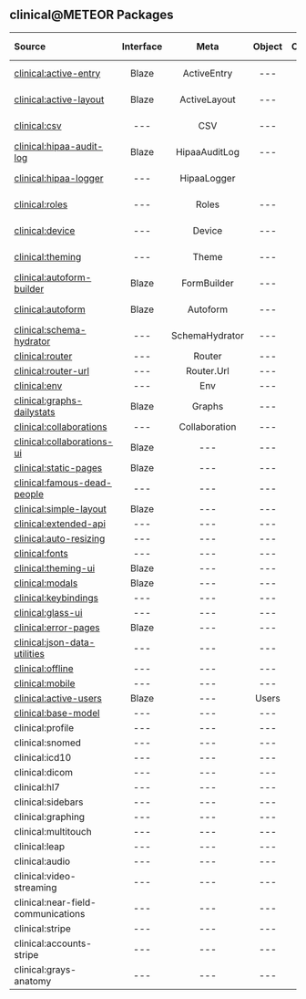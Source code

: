 ## clinical@METEOR Packages


| Source   | Interface | Meta | Object | Component | QA Status  |
|:------------ | :-----------: |  :-------: | :--------: | :--------: | ------------- |
[clinical:active-entry](https://github.com/clinical-meteor/active-entry)| Blaze | ActiveEntry | --- | --- | [![Circle CI](https://circleci.com/gh/clinical-meteor/active-entry/tree/master.svg?style=svg)](https://circleci.com/gh/clinical-meteor/active-entry/tree/master)  |
[clinical:active-layout](https://github.com/clinical-meteor/active-layout)| Blaze | ActiveLayout | --- | --- | [![Circle CI](https://circleci.com/gh/clinical-meteor/active-layout/tree/master.svg?style=svg)](https://circleci.com/gh/clinical-meteor/active-layout/tree/master)  |
[clinical:csv](https://github.com/clinical-meteor/csv)| --- | CSV | --- | --- |[![Circle CI](https://circleci.com/gh/clinical-meteor/csv/tree/master.svg?style=svg)](https://circleci.com/gh/clinical-meteor/csv/tree/master) |
[clinical:hipaa-audit-log](https://github.com/clinical-meteor/hipaa-audit-log) |  Blaze | HipaaAuditLog | --- | --- |  [![Circle CI](https://circleci.com/gh/clinical-meteor/hipaa-audit-log/tree/master.svg?style=svg)](https://circleci.com/gh/clinical-meteor/hipaa-audit-log/tree/master) |
[clinical:hipaa-logger](https://github.com/clinical-meteor/hipaa-logger) |  --- | HipaaLogger |  | --- |  [![Circle CI](https://circleci.com/gh/clinical-meteor/hipaa-logger/tree/master.svg?style=svg)](https://circleci.com/gh/clinical-meteor/hipaa-logger/tree/master) |
[clinical:roles](https://github.com/clinical-meteor/roles)| --- | Roles | --- | --- | [![Circle CI](https://circleci.com/gh/clinical-meteor/roles/tree/master.svg?style=svg)](https://circleci.com/gh/clinical-meteor/roles/tree/master)  |
[clinical:device](https://github.com/clinical-meteor/device)| --- | Device | --- | --- | [![Circle CI](https://circleci.com/gh/clinical-meteor/device/tree/master.svg?style=svg)](https://circleci.com/gh/clinical-meteor/device/tree/master)  |
[clinical:theming](https://github.com/clinical-meteor/theming)| --- | Theme | --- | --- | [![Circle CI](https://circleci.com/gh/clinical-meteor/theming/tree/master.svg?style=svg)](https://circleci.com/gh/clinical-meteor/theming/tree/master)  |
[clinical:autoform-builder](https://github.com/clinical-meteor/autoform-builder)| Blaze | FormBuilder | --- | --- | [![Circle CI](https://circleci.com/gh/clinical-meteor/autoform-builder/tree/master.svg?style=svg)](https://circleci.com/gh/clinical-meteor/autoform-builder/tree/master)  |
[clinical:autoform](https://github.com/clinical-meteor/autoform)| Blaze | Autoform | --- | --- | [![Circle CI](https://circleci.com/gh/clinical-meteor/autoform/tree/develop.svg?style=svg)](https://circleci.com/gh/clinical-meteor/autoform/tree/develop)  |
[clinical:schema-hydrator](https://github.com/clinical-meteor/schema-hydrator)| --- | SchemaHydrator | --- | --- | [![Circle CI](https://circleci.com/gh/clinical-meteor/schema-hydrator/tree/master.svg?style=svg)](https://circleci.com/gh/clinical-meteor/schema-hydrator/tree/master)  |
[clinical:router](https://github.com/clinical-meteor/router)| --- | Router | --- | --- | ---  |
[clinical:router-url](https://github.com/clinical-meteor/router-url)| --- | Router.Url | --- | --- | ---  |
[clinical:env](https://github.com/clinical-meteor/env)| --- | Env | --- | --- | ---  |
[clinical:graphs-dailystats](https://github.com/clinical-meteor/graphs-dailystats)| Blaze | Graphs | --- | --- | ---  |
[clinical:collaborations](https://github.com/clinical-meteor/collaborations)| --- | Collaboration | --- | --- | ---  |
[clinical:collaborations-ui](https://github.com/clinical-meteor/collaborations-ui)| Blaze | --- | --- | --- | ---  |
[clinical:static-pages](https://github.com/clinical-meteor/clinical-static-pages)  | Blaze | --- | --- | --- |  ---
[clinical:famous-dead-people](https://github.com/awatson1978/accounts-famous-dead-people)    | --- | --- | --- | --- |  ---  |
[clinical:simple-layout](https://github.com/clinical-meteor/simple-layout)| Blaze | --- | --- | --- | ---  |
[clinical:extended-api](https://github.com/clinical-meteor/extended-api)| --- | --- | --- | --- | ---  |
[clinical:auto-resizing](https://github.com/clinical-meteor/clinical-auto-resizing)  | --- | --- | --- | --- |  ---  |
[clinical:fonts](https://github.com/clinical-meteor/fonts)  | --- | --- | --- | --- |  ---  |
[clinical:theming-ui](https://github.com/clinical-meteor/theming-ui)| Blaze | --- | --- | --- | ---  |
[clinical:modals](https://github.com/clinical-meteor/modals)| Blaze | --- | --- | --- | ---  |
[clinical:keybindings](https://github.com/clinical-meteor/keybindings)| --- | --- | --- | --- | ---  |
[clinical:glass-ui](https://github.com/clinical-meteor/glass-ui)| --- | --- | --- | --- | ---  |
[clinical:error-pages](https://github.com/clinical-meteor/error-pages)| Blaze | --- | --- | --- | ---  |
[clinical:json-data-utilities](https://github.com/clinical-meteor/json-data-utilities)| --- | --- | --- | --- | ---  |
[clinical:offline](https://github.com/clinical-meteor/offline)| --- | --- | --- | --- | ---  |
[clinical:mobile](https://github.com/clinical-meteor/mobile)| --- | --- | --- | --- | ---  |
[clinical:active-users](https://github.com/clinical-meteor/active-users)| Blaze | --- | Users | --- | ---  |
[clinical:base-model](https://github.com/clinical-meteor/base-model)| --- | --- | --- | --- | ---  |
| clinical:profile  | --- | --- | --- | --- | ---  |
| clinical:snomed    | --- | --- | --- | --- | ---  |
| clinical:icd10 | --- | --- | --- | --- | ---  |
| clinical:dicom  | --- | --- | --- | --- | ---  |
| clinical:hl7 | --- | --- | --- | --- | ---  |
| clinical:sidebars   | --- | --- | --- | --- | ---  |
| clinical:graphing   | --- | --- | --- | --- | ---  |
| clinical:multitouch   | --- | --- | --- | --- | ---  |
| clinical:leap | --- | --- | --- | --- | ---  |
| clinical:audio  | --- | --- | --- | --- | ---  |
| clinical:video-streaming  | --- | --- | --- | --- | ---  |
| clinical:near-field-communications | --- | --- | --- | --- | ---  |
| clinical:stripe  | --- | --- | --- | --- | ---  |
| clinical:accounts-stripe  | --- | --- | --- | --- | ---  |
| clinical:grays-anatomy  | --- | --- | --- | --- | ---  
